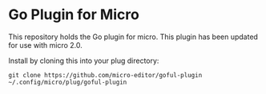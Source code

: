 # Go Plugin for Micro

This repository holds the Go plugin for micro. This plugin
has been updated for use with micro 2.0.

Install by cloning this into your plug directory:

```
git clone https://github.com/micro-editor/goful-plugin ~/.config/micro/plug/goful-plugin
```
